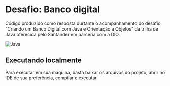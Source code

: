 # Desafio: Banco digital

Código produzido como resposta durtante o acompanhamento do desafio "Criando
um Banco Digital com Java e Orientação a Objetos" da trilha de Java oferecida
pelo Santander em parceria com a DIO.

![Java](https://img.shields.io/badge/java-%23ED8B00.svg?style=for-the-badge&logo=openjdk&logoColor=white)

## Executando localmente

Para executar em sua máquina, basta baixar os arquivos do projeto, abrir no
IDE de sua preferência, compilar e executar.
